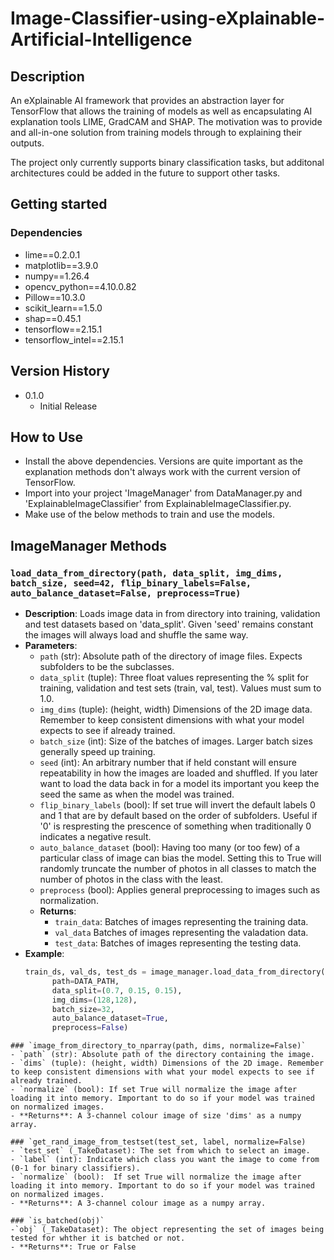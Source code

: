 # Image-Classifier-using-eXplainable-Artificial-Intelligence

## Description

An eXplainable AI framework that provides an abstraction layer for TensorFlow that allows the training of models as well as encapsulating AI explanation tools LIME, GradCAM and SHAP. The motivation was to provide and all-in-one solution from training models through to explaining their outputs.

The project only currently supports binary classification tasks, but additonal architectures could be added in the future to support other tasks.

## Getting started

### Dependencies

* lime==0.2.0.1
* matplotlib==3.9.0
* numpy==1.26.4
* opencv_python==4.10.0.82
* Pillow==10.3.0
* scikit_learn==1.5.0
* shap==0.45.1
* tensorflow==2.15.1
* tensorflow_intel==2.15.1

## Version History

* 0.1.0
  * Initial Release

## How to Use

* Install the above dependencies. Versions are quite important as the explanation methods don't always work with the current version of TensorFlow.
* Import into your project 'ImageManager' from DataManager.py and 'ExplainableImageClassifier' from ExplainableImageClassifier.py.
* Make use of the below methods to train and use the models.

## ImageManager Methods

### `load_data_from_directory(path, data_split, img_dims, batch_size, seed=42, flip_binary_labels=False, auto_balance_dataset=False, preprocess=True)`
- **Description**: Loads image data in from directory into training, validation and test datasets based on 'data_split'. Given 'seed' remains constant the images will always load and shuffle the same way.
- **Parameters**:
  - `path` (str): Absolute path of the directory of image files. Expects subfolders to be the subclasses.
  - `data_split` (tuple): Three float values representing the % split for training, validation and test sets (train, val, test). Values must sum to 1.0.
  - `img_dims` (tuple): (height, width) Dimensions of the 2D image data. Remember to keep consistent dimensions with what your model expects to see if already trained.
  - `batch_size` (int): Size of the batches of images. Larger batch sizes generally speed up training.
  - `seed` (int): An arbitrary number that if held constant will ensure repeatability in how the images are loaded and shuffled. If you later want to load the data back in                    for a model its important you keep the seed the same as when the model was trained.
  - `flip_binary_labels` (bool): If set true will invert the default labels 0 and 1 that are by default based on the order of subfolders. Useful if '0' is respresting the                                    prescence of something when traditionally 0 indicates a negative result.
  - `auto_balance_dataset` (bool): Having too many (or too few) of a particular class of image can bias the model. Setting this to True will randomly truncate the number of                                    photos in all classes to match the number of photos in the class with the least.
  - `preprocess` (bool): Applies general preprocessing to images such as normalization.
  - **Returns**:
    - `train_data`: Batches of images representing the training data.
    - `val_data` Batches of images representing the valadation data.
    - `test_data`: Batches of images representing the testing data.
- **Example**:
  ```python
  train_ds, val_ds, test_ds = image_manager.load_data_from_directory(
        path=DATA_PATH,
        data_split=(0.7, 0.15, 0.15),
        img_dims=(128,128),
        batch_size=32,
        auto_balance_dataset=True,
        preprocess=False)
```
### `image_from_directory_to_nparray(path, dims, normalize=False)`
- `path` (str): Absolute path of the directory containing the image.
- `dims` (tuple): (height, width) Dimensions of the 2D image. Remember to keep consistent dimensions with what your model expects to see if already trained.
- `normalize` (bool): If set True will normalize the image after loading it into memory. Important to do so if your model was trained on normalized images.
- **Returns**: A 3-channel colour image of size 'dims' as a numpy array.

### `get_rand_image_from_testset(test_set, label, normalize=False)
- `test_set` (_TakeDataset): The set from which to select an image.
- `label` (int): Indicate which class you want the image to come from (0-1 for binary classifiers).
- `normalize` (bool):  If set True will normalize the image after loading it into memory. Important to do so if your model was trained on normalized images.
- **Returns**: A 3-channel colour image as a numpy array.

### `is_batched(obj)`
-`obj` (_TakeDataset): The object representing the set of images being tested for whther it is batched or not.
- **Returns**: True or False